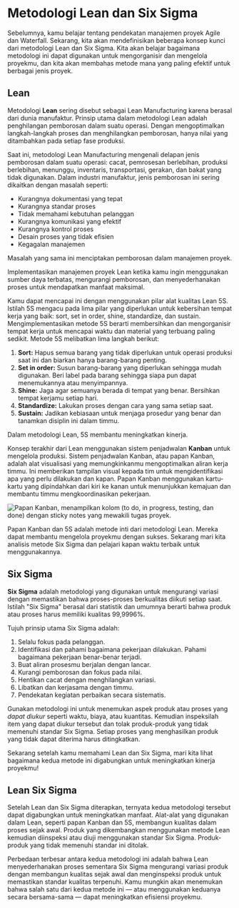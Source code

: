 # Metodologi Lean dan Six Sigma

Sebelumnya, kamu belajar tentang pendekatan manajemen proyek Agile dan Waterfall. Sekarang, kita akan mendefinisikan beberapa konsep kunci dari metodologi Lean dan Six Sigma. Kita akan belajar bagaimana metodologi ini dapat digunakan untuk mengorganisir dan mengelola proyekmu, dan kita akan membahas metode mana yang paling efektif untuk berbagai jenis proyek.

## **Lean**

Metodologi **Lean** sering disebut sebagai Lean Manufacturing karena berasal dari dunia manufaktur. Prinsip utama dalam metodologi Lean adalah penghilangan pemborosan dalam suatu operasi. Dengan mengoptimalkan langkah-langkah proses dan menghilangkan pemborosan, hanya nilai yang ditambahkan pada setiap fase produksi.

Saat ini, metodologi Lean Manufacturing mengenali delapan jenis pemborosan dalam suatu operasi: cacat, pemrosesan berlebihan, produksi berlebihan, menunggu, inventaris, transportasi, gerakan, dan bakat yang tidak digunakan. Dalam industri manufaktur, jenis pemborosan ini sering dikaitkan dengan masalah seperti:

- Kurangnya dokumentasi yang tepat
- Kurangnya standar proses
- Tidak memahami kebutuhan pelanggan
- Kurangnya komunikasi yang efektif
- Kurangnya kontrol proses
- Desain proses yang tidak efisien
- Kegagalan manajemen

Masalah yang sama ini menciptakan pemborosan dalam manajemen proyek.

Implementasikan manajemen proyek Lean ketika kamu ingin menggunakan sumber daya terbatas, mengurangi pemborosan, dan menyederhanakan proses untuk mendapatkan manfaat maksimal.

Kamu dapat mencapai ini dengan menggunakan pilar alat kualitas Lean 5S. Istilah 5S mengacu pada lima pilar yang diperlukan untuk kebersihan tempat kerja yang baik: sort, set in order, shine, standardize, dan sustain. Mengimplementasikan metode 5S berarti membersihkan dan mengorganisir tempat kerja untuk mencapai waktu dan material yang terbuang paling sedikit. Metode 5S melibatkan lima langkah berikut:

1. **Sort:** Hapus semua barang yang tidak diperlukan untuk operasi produksi saat ini dan biarkan hanya barang-barang penting.
2. **Set in order:** Susun barang-barang yang diperlukan sehingga mudah digunakan. Beri label pada barang sehingga siapa pun dapat menemukannya atau menyimpannya.
3. **Shine:** Jaga agar semuanya berada di tempat yang benar. Bersihkan tempat kerjamu setiap hari.
4. **Standardize:** Lakukan proses dengan cara yang sama setiap saat.
5. **Sustain:** Jadikan kebiasaan untuk menjaga prosedur yang benar dan tanamkan disiplin ini dalam timmu.

Dalam metodologi Lean, 5S membantu meningkatkan kinerja.

Konsep terakhir dari Lean menggunakan sistem penjadwalan **Kanban** untuk mengelola produksi. Sistem penjadwalan Kanban, atau papan Kanban, adalah alat visualisasi yang memungkinkanmu mengoptimalkan aliran kerja timmu. Ini memberikan tampilan visual kepada tim untuk mengidentifikasi apa yang perlu dilakukan dan kapan. Papan Kanban menggunakan kartu-kartu yang dipindahkan dari kiri ke kanan untuk menunjukkan kemajuan dan membantu timmu mengkoordinasikan pekerjaan.

![Papan Kanban, menampilkan kolom (to do, in progress, testing, dan done) dengan sticky notes yang mewakili tugas proyek.](https://d3c33hcgiwev3.cloudfront.net/imageAssetProxy.v1/HZeGV9lOQvyXhlfZTsL8Kg_11c89e04d32944cb980fc6004294190e_Screen-Shot-2020-11-12-at-7.39.12-PM.png?expiry=1685232000000&hmac=3CJdqtqJUNjCTw2cKtNcBvkTug4w-sBUEWzThThElZU)

Papan Kanban dan 5S adalah metode inti dari metodologi Lean. Mereka dapat membantu mengelola proyekmu dengan sukses. Sekarang mari kita analisis metode Six Sigma dan pelajari kapan waktu terbaik untuk menggunakannya.

## **Six Sigma**

**Six Sigma** adalah metodologi yang digunakan untuk mengurangi variasi dengan memastikan bahwa proses-proses berkualitas diikuti setiap saat. Istilah "Six Sigma" berasal dari statistik dan umumnya berarti bahwa produk atau proses harus memiliki kualitas 99,9996%.

Tujuh prinsip utama Six Sigma adalah:

1. Selalu fokus pada pelanggan.    
2. Identifikasi dan pahami bagaimana pekerjaan dilakukan. Pahami bagaimana pekerjaan benar-benar terjadi.
3. Buat aliran prosesmu berjalan dengan lancar.
4. Kurangi pemborosan dan fokus pada nilai.
5. Hentikan cacat dengan menghilangkan variasi.
6. Libatkan dan kerjasama dengan timmu.
7. Pendekatan kegiatan perbaikan secara sistematis.

Gunakan metodologi ini untuk menemukan aspek produk atau proses yang _dapat diukur_ seperti waktu, biaya, atau kuantitas. Kemudian inspeksilah item yang dapat diukur tersebut dan tolak produk-produk yang tidak memenuhi standar Six Sigma. Setiap proses yang menghasilkan produk yang tidak dapat diterima harus ditingkatkan.

Sekarang setelah kamu memahami Lean dan Six Sigma, mari kita lihat bagaimana kedua metode ini digabungkan untuk meningkatkan kinerja proyekmu!

## **Lean Six Sigma**

Setelah Lean dan Six Sigma diterapkan, ternyata kedua metodologi tersebut dapat digabungkan untuk meningkatkan manfaat. Alat-alat yang digunakan dalam Lean, seperti papan Kanban dan 5S, membangun kualitas dalam proses sejak awal. Produk yang dikembangkan menggunakan metode Lean kemudian diinspeksi atau diuji menggunakan standar Six Sigma. Produk-produk yang tidak memenuhi standar ini ditolak.

Perbedaan terbesar antara kedua metodologi ini adalah bahwa Lean menyederhanakan proses sementara Six Sigma mengurangi variasi produk dengan membangun kualitas sejak awal dan menginspeksi produk untuk memastikan standar kualitas terpenuhi. Kamu mungkin akan menemukan bahwa salah satu dari kedua metode ini — atau menggunakan keduanya secara bersama-sama — dapat meningkatkan efisiensi proyekmu.